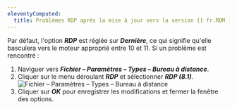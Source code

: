 ```yaml
---
eleventyComputed:
  title: Problèmes RDP après la mise à jour vers la version {{ fr.RDM }} 2023
---
```

Par défaut, l'option ***RDP*** est réglée sur ***Dernière***, ce qui signifie qu'elle basculera vers le moteur approprié entre 10 et 11. Si un problème est rencontré :
1. Naviguer vers ***Fichier – Paramètres – Types – Bureau à distance***.
1. Cliquer sur le menu déroulant ***RDP*** et sélectionner ***RDP (8.1)***.
![Fichier – Paramètres – Types – Bureau à distance](https://cdnweb.devolutions.net/docs/docs_en_kb_KB0005.png)
1. Cliquer sur ***OK*** pour enregistrer les modifications et fermer la fenêtre des options.
